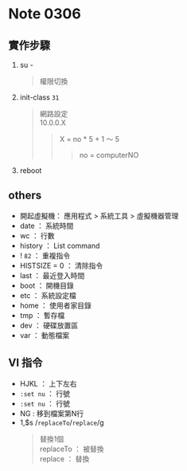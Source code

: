 #  Note 0306
## 實作步驟
1. su -
    > 權限切換

2. init-class `31` 
    > 網路設定 <br >
    > 10.0.0.X
    >
    >> X = no * 5 + 1 ～ 5
    >>
    >>> no = computerNO <br>
    
3. reboot

## others 
* 開起虛擬機： 應用程式 > 系統工具 > 虛擬機器管理
* date ： 系統時間
* wc ： 行數
* history ： List command 
* ! `82` ： 重複指令
* HISTSIZE = 0  ： 清除指令
* last ： 最近登入時間
* boot ： 開機目錄
* etc ： 系統設定檔
* home ： 使用者家目錄
* tmp ： 暫存檔
* dev ： 硬碟放置區
* var ： 動態檔案

## VI 指令
* HJKL ： 上下左右
* `:set nu` ： 行號
* `:set nu` ： 行號
* NG : 移到檔案第N行
* 1,$s /`replaceTo`/`replace`/g 
    > 替換1個 <br>
    > replaceTo ： 被替換<br>
    > replace ： 替換<br>
